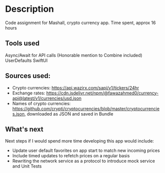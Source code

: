 # Description

Code assignment for Mashall, crypto currency app. Time spent, approx 16 hours

## Tools used
Async/Await for API calls (Honorable mention to Combine included)
UserDefaults
SwiftUI

## Sources used: 
- Crypto currencies: https://api.wazirx.com/sapi/v1/tickers/24hr
- Exchange rates: https://cdn.jsdelivr.net/npm/@fawazahmed0/currency-api@latest/v1/currencies/usd.json
- Names of crypto currencies: https://github.com/crypti/cryptocurrencies/blob/master/cryptocurrencies.json, downloaded as JSON and saved in Bundle

## What's next
Next steps if I would spend more time developing this app would include:
- Update user default favorites on app start to match new incoming prices
- Include timed updates to refetch prices on a regular basis
- Rewriting the network service as a protocol to introduce mock service and Unit Tests
